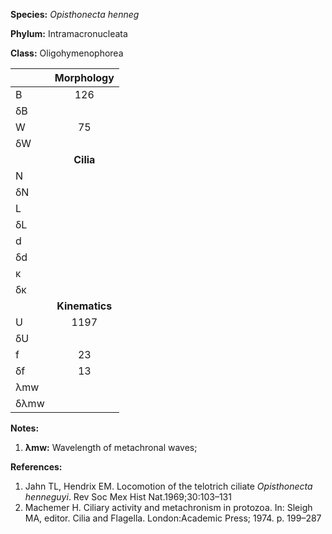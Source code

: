 **Species:** *Opisthonecta henneg*

**Phylum:** Intramacronucleata

**Class:** Oligohymenophorea

|      | **Morphology** |
| :--- | :------------: |
| B    | 126 |
| δB   |  |
| W    | 75 |
| δW   |  |
|      | **Cilia** |
| N    |  |
| δN   |  |
| L    |  |
| δL   |  |
| d    |  |
| δd   |  |
| κ    |  |
| δκ   |  |
|      | **Kinematics** |
| U    | 1197 |
| δU   |  |
| f    | 23 |
| δf   | 13 |
| λmw  |  |
| δλmw |  |

**Notes:**

1. **λmw:** Wavelength of metachronal waves;

**References:**

1. Jahn TL, Hendrix EM.  Locomotion of the telotrich ciliate *Opisthonecta henneguyi*.  Rev Soc Mex Hist Nat.1969;30:103–131
1. Machemer H.  Ciliary activity and metachronism in protozoa.  In:  Sleigh MA, editor. Cilia and Flagella. London:Academic Press; 1974. p. 199–287
